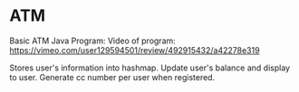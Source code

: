 # ATM

Basic ATM Java Program:
Video of program: https://vimeo.com/user129594501/review/492915432/a42278e319


Stores user's information into hashmap. Update user's balance and display to user. Generate cc number per user when registered. 
